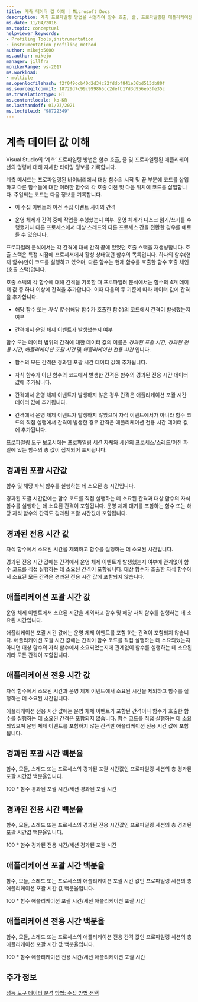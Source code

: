 ```yaml
---
title: 계측 데이터 값 이해 | Microsoft Docs
description: 계측 프로파일링 방법을 사용하여 함수 호출, 줄, 프로파일링된 애플리케이션의 명령에 관해 자세한 타이밍 정보를 기록하는 방법을 알아봅니다.
ms.date: 11/04/2016
ms.topic: conceptual
helpviewer_keywords:
- Profiling Tools,instrumentation
- instrumentation profiling method
author: mikejo5000
ms.author: mikejo
manager: jillfra
monikerRange: vs-2017
ms.workload:
- multiple
ms.openlocfilehash: f2f049ccb40d2d34c22fddbf841e36bd513db80f
ms.sourcegitcommit: 18729d7c99c999865cc2defb17d3d956eb3fe35c
ms.translationtype: HT
ms.contentlocale: ko-KR
ms.lasthandoff: 01/23/2021
ms.locfileid: "98722349"
---
```

# <a name="understand-instrumentation-data-values"></a>계측 데이터 값 이해

Visual Studio의 ‘계측’ 프로파일링 방법은 함수 호출, 줄 및 프로파일링된 애플리케이션의 명령에 대해 자세한 타이밍 정보를 기록합니다.

계측 메서드는 프로파일링된 바이너리에서 대상 함수의 시작 및 끝 부분에 코드를 삽입하고 다른 함수들에 대한 이러한 함수의 각 호출 이전 및 다음 위치에 코드를 삽입합니다. 주입되는 코드는 다음 정보를 기록합니다.

- 이 수집 이벤트와 이전 수집 이벤트 사이의 간격

- 운영 체제가 간격 중에 작업을 수행했는지 여부. 운영 체제가 디스크 읽기/쓰기를 수행했거나 다른 프로세스에서 대상 스레드와 다른 프로세스 간을 전환한 경우를 예로 들 수 있습니다.

프로파일러 분석에서는 각 간격에 대해 간격 끝에 있었던 호출 스택을 재생성합니다. 호출 스택은 특정 시점에 프로세서에서 활성 상태였던 함수의 목록입니다. 하나의 함수(현재 함수)만이 코드를 실행하고 있으며, 다른 함수는 현재 함수를 호출한 함수 호출 체인(호출 스택)입니다.

호출 스택의 각 함수에 대해 간격을 기록할 때 프로파일러 분석에서는 함수의 4개 데이터 값 중 하나 이상에 간격을 추가합니다. 이때 다음의 두 기준에 따라 데이터 값에 간격을 추가합니다.

- 해당 함수 또는 *자식 함수*(해당 함수가 호출한 함수)의 코드에서 간격이 발생했는지 여부

- 간격에서 운영 체제 이벤트가 발생했는지 여부

함수 또는 데이터 범위의 간격에 대한 데이터 값의 이름은 *경과된 포괄 시간*, *경과된 전용 시간*, *애플리케이션 포괄 시간* 및 *애플리케이션 전용 시간* 입니다.

- 함수의 모든 간격은 경과된 포괄 시간 데이터 값에 추가됩니다.

- 자식 함수가 아닌 함수의 코드에서 발생한 간격은 함수의 경과된 전용 시간 데이터 값에 추가됩니다.

- 간격에서 운영 체제 이벤트가 발생하지 않은 경우 간격은 애플리케이션 포괄 시간 데이터 값에 추가됩니다.

- 간격에서 운영 체제 이벤트가 발생하지 않았으며 자식 이벤트에서가 아니라 함수 코드의 직접 실행에서 간격이 발생한 경우 간격은 애플리케이션 전용 시간 데이터 값에 추가됩니다.

프로파일링 도구 보고서에는 프로파일링 세션 자체와 세션의 프로세스/스레드/이진 파일에 있는 함수의 총 값이 집계되어 표시됩니다.

## <a name="elapsed-inclusive-values"></a>경과된 포괄 시간값

함수 및 해당 자식 함수를 실행하는 데 소요된 총 시간입니다.

경과된 포괄 시간값에는 함수 코드를 직접 실행하는 데 소요된 간격과 대상 함수의 자식 함수를 실행하는 데 소요된 간격이 포함됩니다. 운영 체제 대기를 포함하는 함수 또는 해당 자식 함수의 간격도 경과된 포괄 시간값에 포함됩니다.

## <a name="elapsed-exclusive-values"></a>경과된 전용 시간 값

자식 함수에서 소요된 시간을 제외하고 함수를 실행하는 데 소요된 시간입니다.

경과된 전용 시간 값에는 간격에서 운영 체제 이벤트가 발생했는지 여부에 관계없이 함수 코드를 직접 실행하는 데 소요된 간격이 포함됩니다. 대상 함수가 호출한 자식 함수에서 소요된 모든 간격은 경과된 전용 시간 값에 포함되지 않습니다.

## <a name="application-inclusive-values"></a>애플리케이션 포괄 시간 값

운영 체제 이벤트에서 소요된 시간을 제외하고 함수 및 해당 자식 함수를 실행하는 데 소요된 시간입니다.

애플리케이션 포괄 시간 값에는 운영 체제 이벤트를 포함 하는 간격이 포함되지 않습니다. 애플리케이션 포괄 시간 값에는 간격이 함수 코드를 직접 실행하는 데 소요되었는지 아니면 대상 함수의 자식 함수에서 소요되었는지에 관계없이 함수를 실행하는 데 소요된 기타 모든 간격이 포함됩니다.

## <a name="application-exclusive-values"></a>애플리케이션 전용 시간 값

자식 함수에서 소요된 시간과 운영 체제 이벤트에서 소요된 시간을 제외하고 함수를 실행하는 데 소요된 시간입니다.

애플리케이션 전용 시간 값에는 운영 체제 이벤트가 포함된 간격이나 함수가 호출한 함수를 실행하는 데 소요된 간격은 포함되지 않습니다. 함수 코드를 직접 실행하는 데 소요되었으며 운영 체제 이벤트를 포함하지 않는 간격만 애플리케이션 전용 시간 값에 포함됩니다.

## <a name="elapsed-inclusive-percent"></a>경과된 포괄 시간 백분율

함수, 모듈, 스레드 또는 프로세스의 경과된 포괄 시간값인 프로파일링 세션의 총 경과된 포괄 시간값 백분율입니다.

100 * 함수 경과된 포괄 시간/세션 경과된 포괄 시간

## <a name="elapsed-exclusive-percent"></a>경과된 전용 시간 백분율

함수, 모듈, 스레드 또는 프로세스의 경과된 전용 시간값인 프로파일링 세션의 총 경과된 포괄 시간값 백분율입니다.

100 * 함수 경과된 전용 시간/세션 경과된 포괄 시간

## <a name="application-inclusive-percent"></a>애플리케이션 포괄 시간 백분율

함수, 모듈, 스레드 또는 프로세스의 애플리케이션 포괄 시간 값인 프로파일링 세션의 총 애플리케이션 포괄 시간 값 백분율입니다.

100 * 함수 애플리케이션 포괄 시간/세션 애플리케이션 포괄 시간

## <a name="application-exclusive-percent"></a>애플리케이션 전용 시간 백분율

함수, 모듈, 스레드 또는 프로세스의 애플리케이션 전용 간격 값인 프로파일링 세션의 총 애플리케이션 포괄 시간 값 백분율입니다.

100 * 함수 애플리케이션 전용 시간/세션 애플리케이션 포괄 시간

## <a name="see-also"></a>추가 정보

[성능 도구 데이터 분석](../profiling/analyzing-performance-tools-data.md)
[방법: 수집 방법 선택](../profiling/how-to-choose-collection-methods.md)
